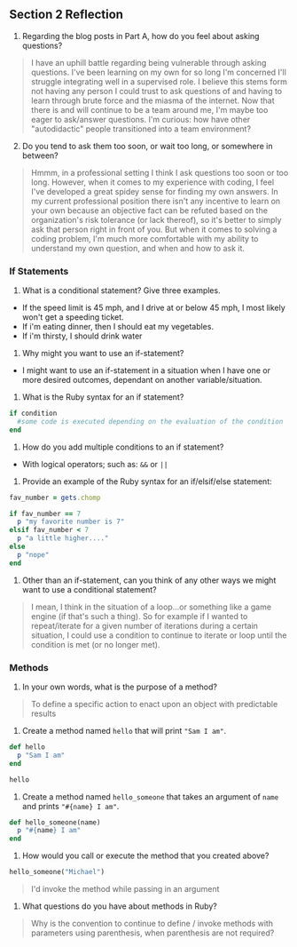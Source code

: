 ## Section 2 Reflection

1. Regarding the blog posts in Part A, how do you feel about asking questions?

> I have an uphill battle regarding being vulnerable through asking questions. I've been learning on my own for so long I'm concerned I'll struggle integrating well in a supervised role. I believe this stems form not having any person I could trust to ask questions of and having to learn through brute force and the miasma of the internet. Now that there is and will continue to be a team around me, I'm maybe too eager to ask/answer questions. I'm curious: how have other "autodidactic" people transitioned into a team environment?

2. Do you tend to ask them too soon, or wait too long, or somewhere in between?

>Hmmm, in a professional setting I think I ask questions too soon or too long. However, when it comes to my experience with coding, I feel I've developed a great spidey sense for finding my own answers. In my current professional position there isn't any incentive to learn on your own because an objective fact can be refuted based on the organization's risk tolerance (or lack thereof), so it's better to simply ask that person right in front of you. But when it comes to solving a coding problem, I'm much more comfortable with my ability to understand my own question, and when and how to ask it.  

### If Statements

1. What is a conditional statement? Give three examples.  

  - If the speed limit is 45 mph, and I drive at or below 45 mph, I most likely won't get a speeding ticket.
  - If i'm eating dinner, then I should eat my vegetables.
  - If i'm thirsty, I should drink water  


1. Why might you want to use an if-statement?
- I might want to use an if-statement in a situation when I have one or more desired outcomes, dependant on another variable/situation.

1. What is the Ruby syntax for an if statement?
```Ruby
if condition
  #some code is executed depending on the evaluation of the condition
end
```

1. How do you add multiple conditions to an if statement?
- With logical operators; such as: `&&` or `||`

1. Provide an example of the Ruby syntax for an if/elsif/else statement:

```Ruby
fav_number = gets.chomp

if fav_number == 7
  p "my favorite number is 7"
elsif fav_number < 7
  p "a little higher...."
else
  p "nope"
end
```

1. Other than an if-statement, can you think of any other ways we might want to use a conditional statement?

> I mean, I think in the situation of a loop...or something like a game engine (if that's such a thing). So for example if I wanted to repeat/iterate for a given number of iterations during a certain situation, I could use a condition to continue to iterate or loop until the condition is met (or no longer met).

### Methods

1. In your own words, what is the purpose of a method?
> To define a specific action to enact upon an object with predictable results

1. Create a method named `hello` that will print `"Sam I am"`.

```Ruby
def hello
  p "Sam I am"
end

hello
```

1. Create a method named `hello_someone` that takes an argument of `name` and prints `"#{name} I am"`.

```Ruby
def hello_someone(name)
  p "#{name} I am"
end
```

1. How would you call or execute the method that you created above?

```Ruby
hello_someone("Michael")
```

> I'd invoke the method while passing in an argument


1. What questions do you have about methods in Ruby?

> Why is the convention to continue to define / invoke methods with parameters using parenthesis, when parenthesis are not required?
